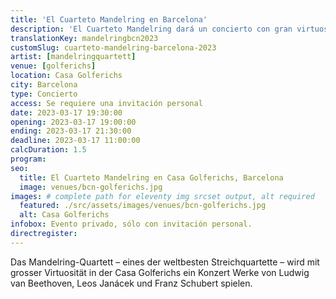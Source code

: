 ```yaml
---
title: 'El Cuarteto Mandelring en Barcelona'
description: 'El Cuarteto Mandelring dará un concierto con gran virtuosismo en la Casa Golferichs con obras de Ludwig van Beethoven, Leos Janácek y Franz Schubert.'
translationKey: mandelringbcn2023
customSlug: cuarteto-mandelring-barcelona-2023
artist: [mandelringquartett]
venue: [golferichs]
location: Casa Golferichs
city: Barcelona
type: Concierto
access: Se requiere una invitación personal
date: 2023-03-17 19:30:00
opening: 2023-03-17 19:00:00
ending: 2023-03-17 21:30:00
deadline: 2023-03-17 11:00:00
calcDuration: 1.5
program:
seo:
  title: El Cuarteto Mandelring en Casa Golferichs, Barcelona
  image: venues/bcn-golferichs.jpg
images: # complete path for eleventy img srcset output, alt required
  featured: ./src/assets/images/venues/bcn-golferichs.jpg
  alt: Casa Golferichs
infobox: Evento privado, sólo con invitación personal.
directregister:
---
```


Das Mandelring-Quartett – eines der weltbesten Streichquartette – wird mit grosser Virtuosität in der Casa Golferichs ein Konzert Werke von Ludwig van Beethoven, Leos Janácek und Franz Schubert spielen.
